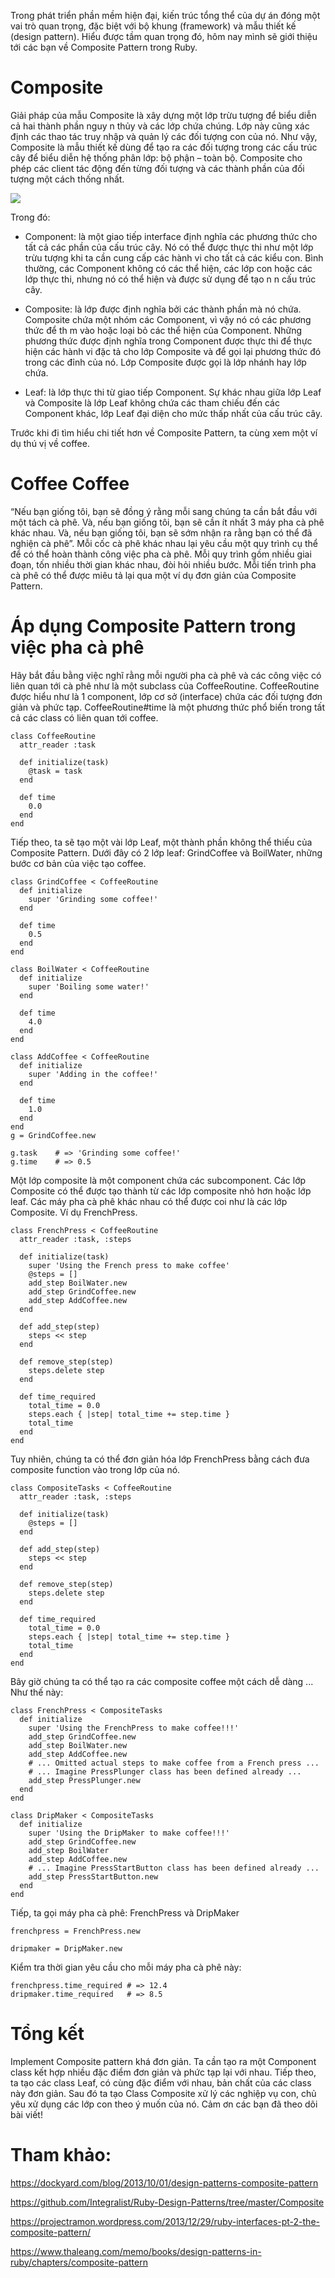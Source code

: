 Trong phát triển phần mềm hiện đại, kiến trúc tổng thể của dự án đóng một vai trò quan trọng, đặc biệt với bộ khung (framework) và mẫu thiết kế (design pattern). Hiểu được tầm quan trọng đó, hôm nay mình sẽ giới thiệu tới các bạn về Composite Pattern trong Ruby.
# **Composite**
Giải pháp của mẫu Composite là xây dựng một lớp trừu tượng để biểu diễn cả hai
thành phần nguy n thủy và các lớp chứa chúng. Lớp này cũng xác định các thao tác truy
nhập và quản lý các đối tượng con của nó. Như vậy, Composite là mẫu thiết kế dùng để tạo
ra các đối tượng trong các cấu trúc cây để biểu diễn hệ thống phân lớp: bộ phận – toàn bộ.
Composite cho phép các client tác động đến từng đối tượng và các thành phần của đối
tượng một cách thống nhất. 
 
![](https://images.viblo.asia/68d6c717-6c61-4f26-abb4-4159c9db4dfe.png)

Trong đó: 
- Component: là một giao tiếp interface định nghĩa các phương thức cho tất cả các
phần của cấu trúc cây. Nó có thể được thực thi như một lớp trừu tượng khi ta cần
cung cấp các hành vi cho tất cả các kiểu con. Bình thường, các Component không
có các thể hiện, các lớp con hoặc các lớp thực thi, nhưng nó có thể hiện và được sử
dụng để tạo n n cấu trúc cây.

- Composite: là lớp được định nghĩa bởi các thành phần mà nó chứa. Composite chứa
một nhóm các Component, vì vậy nó có các phương thức để th m vào hoặc loại bỏ
các thể hiện của Component. Những phương thức được định nghĩa trong
Component được thực thi để thực hiện các hành vi đặc tả cho lớp Composite và để
gọi lại phương thức đó trong các đỉnh của nó. Lớp Composite được gọi là lớp
nhánh hay lớp chứa.
- Leaf: là lớp thực thi từ giao tiếp Component. Sự khác nhau giữa lớp Leaf và
Composite là lớp Leaf không chứa các tham chiếu đến các Component khác, lớp
Leaf đại diện cho mức thấp nhất của cấu trúc cây.

Trước khi đi tìm hiểu chi tiết hơn về Composite Pattern, ta cùng xem một ví dụ thú vị về coffee. 

# Coffee Coffee
“Nếu bạn giống tôi, bạn sẽ đồng ý rằng mỗi sang chúng ta cần bắt đầu với một tách cà phê. Và, nếu bạn giống tôi, bạn sẽ cần ít nhất 3 máy pha cà phê khác nhau. Và, nếu bạn giống tôi, bạn sẽ sớm nhận ra rằng bạn có thể đã nghiện cà phê”. 
Mỗi cốc cà phê khác nhau lại yêu cầu một quy trình cụ thể để có thể hoàn thành công việc pha cà phê. Mỗi quy trình gồm nhiều giai đoạn, tốn nhiều thời gian khác nhau, đòi hỏi nhiều bước.
Mỗi tiến trình pha cà phê có thể được miêu tả lại qua một ví dụ đơn giản của Composite Pattern.

# Áp dụng Composite Pattern trong việc pha cà phê
Hãy bắt đầu bằng việc nghĩ rằng mỗi người pha cà phê và các công việc có liên quan tới cà phê như là một subclass của CoffeeRoutine. CoffeeRoutine được hiểu như là 1 component, lớp cơ sở (interface) chứa các đối tượng đơn giản và phức tạp.
CoffeeRoutine#time là một phương thức phổ biến trong tất cả các class có liên quan tới coffee.

```
class CoffeeRoutine
  attr_reader :task

  def initialize(task)
    @task = task
  end

  def time
    0.0
  end
end
```

Tiếp theo, ta sẽ tạo một vài lớp Leaf, một thành phần không thể thiếu của Composite Pattern.
Dưới đây có 2 lớp leaf: GrindCoffee và BoilWater, những bước cơ bản của việc tạo coffee.

```
class GrindCoffee < CoffeeRoutine
  def initialize
    super 'Grinding some coffee!'
  end

  def time
    0.5
  end
end

class BoilWater < CoffeeRoutine
  def initialize
    super 'Boiling some water!'
  end

  def time
    4.0
  end
end

class AddCoffee < CoffeeRoutine
  def initialize
    super 'Adding in the coffee!'
  end

  def time
    1.0
  end
end
g = GrindCoffee.new

g.task    # => 'Grinding some coffee!'
g.time    # => 0.5
```

Một lớp composite là một component chứa các subcomponent. Các lớp Composite có thể được tạo thành từ các lớp composite nhỏ hơn hoặc lớp leaf.
Các máy pha cà phê khác nhau có thể được coi như là các lớp Composite. Ví dụ FrenchPress.
```
class FrenchPress < CoffeeRoutine
  attr_reader :task, :steps

  def initialize(task)
    super 'Using the French press to make coffee'
    @steps = []
    add_step BoilWater.new
    add_step GrindCoffee.new
    add_step AddCoffee.new
  end

  def add_step(step)
    steps << step
  end

  def remove_step(step)
    steps.delete step
  end

  def time_required
    total_time = 0.0
    steps.each { |step| total_time += step.time }
    total_time
  end
end

```

Tuy nhiên, chúng ta có thể đơn giản hóa lớp FrenchPress bằng cách đưa composite function vào trong lớp của nó.
```
class CompositeTasks < CoffeeRoutine
  attr_reader :task, :steps

  def initialize(task)
    @steps = []
  end

  def add_step(step)
    steps << step
  end

  def remove_step(step)
    steps.delete step
  end

  def time_required
    total_time = 0.0
    steps.each { |step| total_time += step.time }
    total_time
  end
end

```
Bây giờ chúng ta có thể tạo ra các composite coffee một cách dễ dàng ... Như thế này:
```
class FrenchPress < CompositeTasks
  def initialize
    super 'Using the FrenchPress to make coffee!!!'
    add_step GrindCoffee.new
    add_step BoilWater.new
    add_step AddCoffee.new
    # ... Omitted actual steps to make coffee from a French press ...
    # ... Imagine PressPlunger class has been defined already ...
    add_step PressPlunger.new
  end
end

class DripMaker < CompositeTasks
  def initialize
    super 'Using the DripMaker to make coffee!!!'
    add_step GrindCoffee.new
    add_step BoilWater
    add_step AddCoffee.new
    # ... Imagine PressStartButton class has been defined already ...
    add_step PressStartButton.new
  end
end

```
Tiếp, ta gọi máy pha cà phê: FrenchPress và DripMaker
```
frenchpress = FrenchPress.new

dripmaker = DripMaker.new

```
Kiểm tra thời gian yêu cầu cho mỗi máy pha cà phê này:
```
frenchpress.time_required # => 12.4
dripmaker.time_required   # => 8.5

```

# Tổng kết
Implement Composite pattern khá đơn giản. 
Ta cần tạo ra một Component class kết hợp nhiều đặc điểm đơn giản và phức tạp lại với nhau. 
Tiếp theo, ta tạo các class Leaf, có cùng đặc điểm với nhau, bản chất của các class này đơn giản. 
Sau đó ta tạo Class Composite xử lý các nghiệp vụ con, chủ yêu xử dụng các lớp con theo ý muốn của nó.
Cảm ơn các bạn đã theo dõi bài viết! 

# Tham khảo: 
https://dockyard.com/blog/2013/10/01/design-patterns-composite-pattern

https://github.com/Integralist/Ruby-Design-Patterns/tree/master/Composite

https://projectramon.wordpress.com/2013/12/29/ruby-interfaces-pt-2-the-composite-pattern/

https://www.thaleang.com/memo/books/design-patterns-in-ruby/chapters/composite-pattern